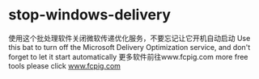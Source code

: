 # stop-windows-delivery
使用这个批处理软件关闭微软传递优化服务，不要忘记让它开机自动启动
Use this bat to turn off the Microsoft Delivery Optimization service, and don't forget to let it start automatically
更多软件前往www.fcpig.com
more free tools please click www.fcpig.com
